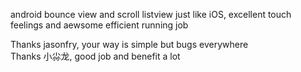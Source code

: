 android bounce view and scroll listview
just like iOS, excellent touch feelings and aewsome efficient running job

Thanks jasonfry, your way is simple but bugs everywhere
<br>
Thanks 小尛龙, good job and benefit a lot 

